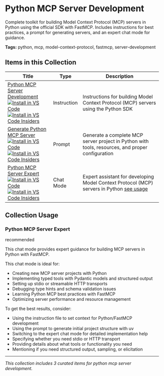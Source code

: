 # Python MCP Server Development

Complete toolkit for building Model Context Protocol (MCP) servers in Python using the official SDK with FastMCP. Includes instructions for best practices, a prompt for generating servers, and an expert chat mode for guidance.

**Tags:** python, mcp, model-context-protocol, fastmcp, server-development

## Items in this Collection

| Title | Type | Description |
| ----- | ---- | ----------- |
| [Python MCP Server Development](../instructions/python-mcp-server.instructions.md)<br />[![Install in VS Code](https://img.shields.io/badge/VS_Code-Install-0098FF?style=flat-square&logo=visualstudiocode&logoColor=white)](https://aka.ms/awesome-copilot/install/instructions?url=vscode%3Achat-instructions%2Finstall%3Furl%3Dhttps%3A%2F%2Fraw.githubusercontent.com%2Fgithub%2Fawesome-copilot%2Fmain%2Finstructions%2Fpython-mcp-server.instructions.md)<br />[![Install in VS Code Insiders](https://img.shields.io/badge/VS_Code_Insiders-Install-24bfa5?style=flat-square&logo=visualstudiocode&logoColor=white)](https://aka.ms/awesome-copilot/install/instructions?url=vscode-insiders%3Achat-instructions%2Finstall%3Furl%3Dhttps%3A%2F%2Fraw.githubusercontent.com%2Fgithub%2Fawesome-copilot%2Fmain%2Finstructions%2Fpython-mcp-server.instructions.md) | Instruction | Instructions for building Model Context Protocol (MCP) servers using the Python SDK |
| [Generate Python MCP Server](../prompts/python-mcp-server-generator.prompt.md)<br />[![Install in VS Code](https://img.shields.io/badge/VS_Code-Install-0098FF?style=flat-square&logo=visualstudiocode&logoColor=white)](https://aka.ms/awesome-copilot/install/prompt?url=vscode%3Achat-prompt%2Finstall%3Furl%3Dhttps%3A%2F%2Fraw.githubusercontent.com%2Fgithub%2Fawesome-copilot%2Fmain%2Fprompts%2Fpython-mcp-server-generator.prompt.md)<br />[![Install in VS Code Insiders](https://img.shields.io/badge/VS_Code_Insiders-Install-24bfa5?style=flat-square&logo=visualstudiocode&logoColor=white)](https://aka.ms/awesome-copilot/install/prompt?url=vscode-insiders%3Achat-prompt%2Finstall%3Furl%3Dhttps%3A%2F%2Fraw.githubusercontent.com%2Fgithub%2Fawesome-copilot%2Fmain%2Fprompts%2Fpython-mcp-server-generator.prompt.md) | Prompt | Generate a complete MCP server project in Python with tools, resources, and proper configuration |
| [Python MCP Server Expert](../chatmodes/python-mcp-expert.chatmode.md)<br />[![Install in VS Code](https://img.shields.io/badge/VS_Code-Install-0098FF?style=flat-square&logo=visualstudiocode&logoColor=white)](https://aka.ms/awesome-copilot/install/chatmode?url=vscode%3Achat-mode%2Finstall%3Furl%3Dhttps%3A%2F%2Fraw.githubusercontent.com%2Fgithub%2Fawesome-copilot%2Fmain%2Fchatmodes%2Fpython-mcp-expert.chatmode.md)<br />[![Install in VS Code Insiders](https://img.shields.io/badge/VS_Code_Insiders-Install-24bfa5?style=flat-square&logo=visualstudiocode&logoColor=white)](https://aka.ms/awesome-copilot/install/chatmode?url=vscode-insiders%3Achat-mode%2Finstall%3Furl%3Dhttps%3A%2F%2Fraw.githubusercontent.com%2Fgithub%2Fawesome-copilot%2Fmain%2Fchatmodes%2Fpython-mcp-expert.chatmode.md) | Chat Mode | Expert assistant for developing Model Context Protocol (MCP) servers in Python [see usage](#python-mcp-server-expert) |

## Collection Usage

### Python MCP Server Expert

recommended

This chat mode provides expert guidance for building MCP servers in Python with FastMCP.

This chat mode is ideal for:
- Creating new MCP server projects with Python
- Implementing typed tools with Pydantic models and structured output
- Setting up stdio or streamable HTTP transports
- Debugging type hints and schema validation issues
- Learning Python MCP best practices with FastMCP
- Optimizing server performance and resource management

To get the best results, consider:
- Using the instruction file to set context for Python/FastMCP development
- Using the prompt to generate initial project structure with uv
- Switching to the expert chat mode for detailed implementation help
- Specifying whether you need stdio or HTTP transport
- Providing details about what tools or functionality you need
- Mentioning if you need structured output, sampling, or elicitation

---

*This collection includes 3 curated items for python mcp server development.*